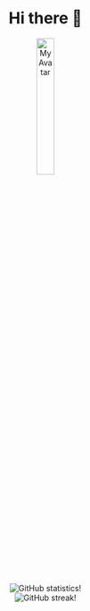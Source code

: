 <h1 align="center"> Hi there 👋 </h1>

<p align="center">
<img src="https://api.dicebear.com/8.x/shapes/svg?seed=thisiscoding1234&backgroundColor=f88c49,ffdfbf&backgroundType=gradientLinear&backgroundRotation=360,-360&shape1=ellipseFilled,polygonFilled,rectangleFilled,ellipse,line,polygon,rectangle&shape1Color=0a5b83,1c799f,f1f4dc,69d2e7,f88c49&shape2=ellipseFilled,line,polygonFilled,rectangleFilled,rectangle,polygon,ellipse" alt="My Avatar" style="width:25%; height:25%;"/>

<br/>

<picture>
  <source media="(prefers-color-scheme: dark)" srcset="https://github-readme-stats.vercel.app/api?username=thisiscoding1234&theme=solarized-dark&show_icons=true&show=reviews,discussions_started,discussions_answered,prs_merged,prs_merged_percentage">
  <source media="(prefers-color-scheme: light)" srcset="https://github-readme-stats.vercel.app/api?username=thisiscoding1234&theme=solarized-light&show_icons=true&show=reviews,discussions_started,discussions_answered,prs_merged,prs_merged_percentage">
  <img alt="GitHub statistics!" src="https://github-readme-stats.vercel.app/api?username=thisiscoding1234&theme=transparent&show_icons=true&show=reviews,discussions_started,discussions_answered,prs_merged,prs_merged_percentage">
</picture>

<br/>

<picture>
  <source srcset="https://github-profile-trophy.vercel.app/?username=thisiscoding1234&no-bg=true&no-frame=true&row=3&column=3">
  <img scr="https://github-profile-trophy.vercel.app/?username=thisiscoding1234&no-bg=true&no-frame=true&row=3&column=3">
</picture>

<br/>

<picture>
  <source media="(prefers-color-scheme: dark)" srcset="https://github-readme-streak-stats.herokuapp.com?user=thisiscoding1234&theme=solarized-dark">
  <source media="(prefers-color-scheme: light)" srcset="https://github-readme-streak-stats.herokuapp.com?user=thisiscoding1234&theme=solarized-light">
  <img alt="GitHub streak!" src="https://github-readme-streak-stats.herokuapp.com?user=thisiscoding1234&transparent&hide_border=true">
</picture>

</p>
